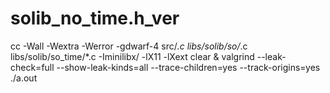 # solib_no_time.h_ver
 cc -Wall -Wextra -Werror -gdwarf-4 src/*.c  libs/solib/so/*.c libs/solib/so_time/*.c  -Iminilibx/ -lX11 -lXext
 clear & valgrind --leak-check=full --show-leak-kinds=all --trace-children=yes --track-origins=yes ./a.out

 